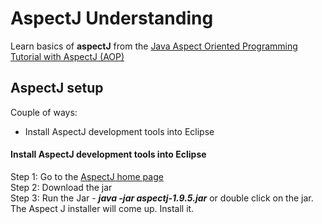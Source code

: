 # AspectJ Understanding

Learn basics of **aspectJ** from the [Java Aspect Oriented Programming Tutorial with AspectJ (AOP)](https://o7planning.org/en/10257/java-aspect-oriented-programming-tutorial-with-aspectj#a27235)

## AspectJ setup

Couple of ways:
* Install AspectJ development tools into Eclipse


#### Install AspectJ development tools into Eclipse

Step 1: Go to the  [AspectJ home page](https://www.eclipse.org/aspectj/) <br/>
Step 2: Download the jar<br/>
Step 3: Run the Jar - ***java -jar aspectj-1.9.5.jar*** or double click on the jar.<br/>
        The Aspect J installer will come up. Install it.



